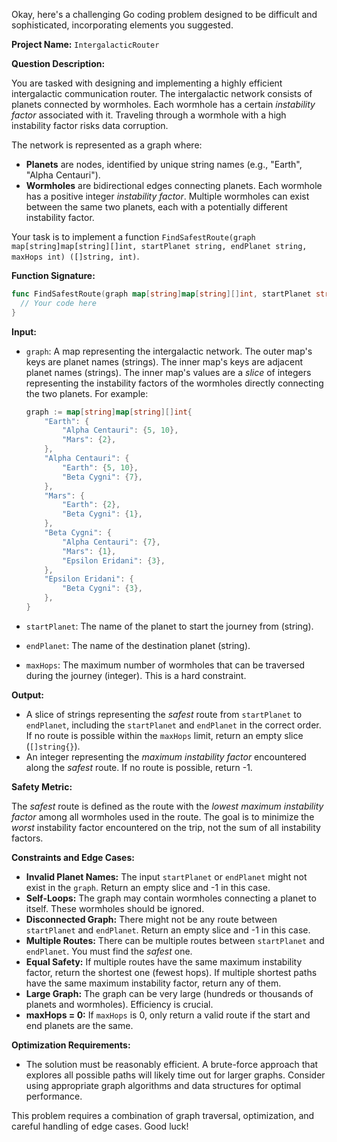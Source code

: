 Okay, here's a challenging Go coding problem designed to be difficult and sophisticated, incorporating elements you suggested.

**Project Name:** `IntergalacticRouter`

**Question Description:**

You are tasked with designing and implementing a highly efficient intergalactic communication router. The intergalactic network consists of planets connected by wormholes.  Each wormhole has a certain *instability factor* associated with it.  Traveling through a wormhole with a high instability factor risks data corruption.

The network is represented as a graph where:

*   **Planets** are nodes, identified by unique string names (e.g., "Earth", "Alpha Centauri").
*   **Wormholes** are bidirectional edges connecting planets. Each wormhole has a positive integer *instability factor*.  Multiple wormholes can exist between the same two planets, each with a potentially different instability factor.

Your task is to implement a function `FindSafestRoute(graph map[string]map[string][]int, startPlanet string, endPlanet string, maxHops int) ([]string, int)`.

**Function Signature:**

```go
func FindSafestRoute(graph map[string]map[string][]int, startPlanet string, endPlanet string, maxHops int) ([]string, int) {
  // Your code here
}
```

**Input:**

*   `graph`: A map representing the intergalactic network. The outer map's keys are planet names (strings).  The inner map's keys are adjacent planet names (strings). The inner map's values are a *slice* of integers representing the instability factors of the wormholes directly connecting the two planets. For example:

    ```go
    graph := map[string]map[string][]int{
        "Earth": {
            "Alpha Centauri": {5, 10},
            "Mars": {2},
        },
        "Alpha Centauri": {
            "Earth": {5, 10},
            "Beta Cygni": {7},
        },
        "Mars": {
            "Earth": {2},
            "Beta Cygni": {1},
        },
        "Beta Cygni": {
            "Alpha Centauri": {7},
            "Mars": {1},
            "Epsilon Eridani": {3},
        },
        "Epsilon Eridani": {
            "Beta Cygni": {3},
        },
    }
    ```

*   `startPlanet`: The name of the planet to start the journey from (string).
*   `endPlanet`: The name of the destination planet (string).
*   `maxHops`: The maximum number of wormholes that can be traversed during the journey (integer). This is a hard constraint.

**Output:**

*   A slice of strings representing the *safest* route from `startPlanet` to `endPlanet`, including the `startPlanet` and `endPlanet` in the correct order.  If no route is possible within the `maxHops` limit, return an empty slice (`[]string{}`).
*   An integer representing the *maximum instability factor* encountered along the *safest* route. If no route is possible, return -1.

**Safety Metric:**

The *safest* route is defined as the route with the *lowest maximum instability factor* among all wormholes used in the route.  The goal is to minimize the *worst* instability factor encountered on the trip, not the sum of all instability factors.

**Constraints and Edge Cases:**

*   **Invalid Planet Names:** The input `startPlanet` or `endPlanet` might not exist in the `graph`.  Return an empty slice and -1 in this case.
*   **Self-Loops:** The graph may contain wormholes connecting a planet to itself.  These wormholes should be ignored.
*   **Disconnected Graph:** There might not be any route between `startPlanet` and `endPlanet`. Return an empty slice and -1 in this case.
*   **Multiple Routes:** There can be multiple routes between `startPlanet` and `endPlanet`.  You must find the *safest* one.
*   **Equal Safety:** If multiple routes have the same maximum instability factor, return the shortest one (fewest hops). If multiple shortest paths have the same maximum instability factor, return any of them.
*   **Large Graph:** The graph can be very large (hundreds or thousands of planets and wormholes). Efficiency is crucial.
*   **maxHops = 0:** If `maxHops` is 0, only return a valid route if the start and end planets are the same.

**Optimization Requirements:**

*   The solution must be reasonably efficient.  A brute-force approach that explores all possible paths will likely time out for larger graphs. Consider using appropriate graph algorithms and data structures for optimal performance.

This problem requires a combination of graph traversal, optimization, and careful handling of edge cases. Good luck!
